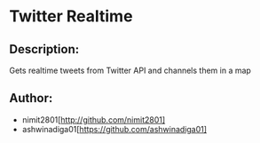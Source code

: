 # Twitter Realtime

## Description: 
Gets realtime tweets from Twitter API and channels them in a map

## Author: 
- nimit2801[http://github.com/nimit2801]
- ashwinadiga01[https://github.com/ashwinadiga01]